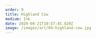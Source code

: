 ```yaml
---
order: 9
title: Highland Cow
medium: Ink
date: 2020-08-21T10:57:45.820Z
image: /images/art/09-highland-cow.jpg
---
```

